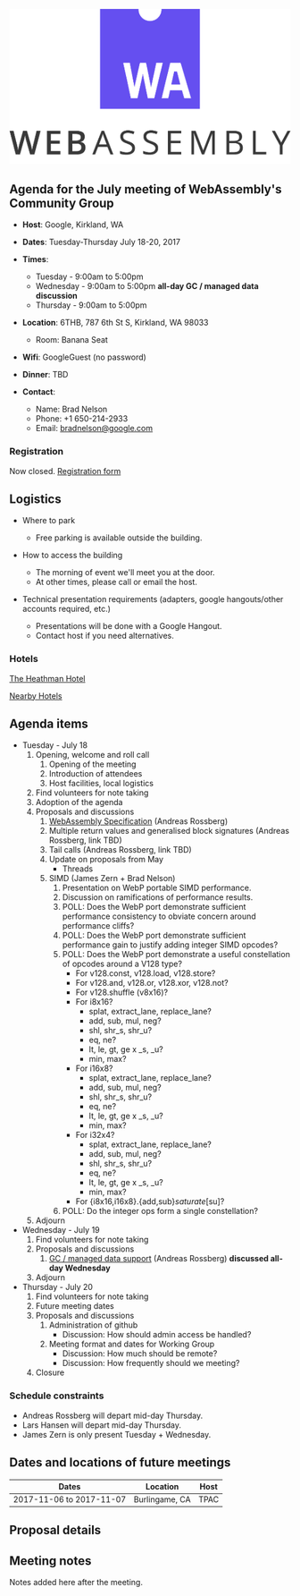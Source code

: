 ![WebAssembly logo](/images/WebAssembly.png)

## Agenda for the July meeting of WebAssembly's Community Group

- **Host**: Google, Kirkland, WA
- **Dates**: Tuesday-Thursday July 18-20, 2017
- **Times**:
    - Tuesday - 9:00am to 5:00pm
    - Wednesday - 9:00am to 5:00pm **all-day GC / managed data discussion**
    - Thursday - 9:00am to 5:00pm
- **Location**: 6THB, 787 6th St S, Kirkland, WA 98033
    - Room: Banana Seat
- **Wifi**: GoogleGuest (no password)
- **Dinner**: TBD

- **Contact**:
    - Name: Brad Nelson
    - Phone: +1 650-214-2933
    - Email: bradnelson@google.com

### Registration

Now closed.
[Registration form](https://goo.gl/forms/R4CKTBKSnhW5QF852)

## Logistics

* Where to park
  - Free parking is available outside the building.

* How to access the building
  - The morning of event we'll meet you at the door.
  - At other times, please call or email the host.

* Technical presentation requirements (adapters, google hangouts/other accounts required, etc.)
  - Presentations will be done with a Google Hangout.
  - Contact host if you need alternatives.

### Hotels

[The Heathman Hotel](https://www.heathmankirkland.com/)

[Nearby Hotels](https://www.google.com/maps/search/Hotels+near+google+kirkland/@47.6682914,-122.1933552,14z)

## Agenda items

* Tuesday - July 18
    1. Opening, welcome and roll call
        1. Opening of the meeting
        1. Introduction of attendees
        1. Host facilities, local logistics
    1. Find volunteers for note taking
    1. Adoption of the agenda
    1. Proposals and discussions
        1. [WebAssembly Specification](https://webassembly.github.io/spec/) (Andreas Rossberg)
        1. Multiple return values and generalised block signatures (Andreas Rossberg, link TBD)
        1. Tail calls (Andreas Rossberg, link TBD)
        1. Update on proposals from May
           - Threads
        1. SIMD (James Zern + Brad Nelson)
            1. Presentation on WebP portable SIMD performance.
            1. Discussion on ramifications of performance results.
            1. POLL: Does the WebP port demonstrate sufficient performance
               consistency to obviate concern around performance cliffs?
            1. POLL: Does the WebP port demonstrate sufficient performance gain
               to justify adding integer SIMD opcodes?
            1. POLL: Does the WebP port demonstrate a useful constellation of
               opcodes around a V128 type?
                * For v128.const, v128.load, v128.store?
                * For v128.and, v128.or, v128.xor, v128.not?
                * For v128.shuffle (v8x16)?
                * For i8x16?
                    * splat, extract_lane, replace_lane?
                    * add, sub, mul, neg?
                    * shl, shr_s, shr_u?
                    * eq, ne?
                    * lt, le, gt, ge x _s, _u?
                    * min, max?
                * For i16x8?
                    * splat, extract_lane, replace_lane?
                    * add, sub, mul, neg?
                    * shl, shr_s, shr_u?
                    * eq, ne?
                    * lt, le, gt, ge x _s, _u?
                    * min, max?
                * For i32x4?
                    * splat, extract_lane, replace_lane?
                    * add, sub, mul, neg?
                    * shl, shr_s, shr_u?
                    * eq, ne?
                    * lt, le, gt, ge x _s, _u?
                    * min, max?
                * For {i8x16,i16x8}.{add,sub}_saturate_[su]?
            1. POLL: Do the integer ops form a single constellation?
    1. Adjourn
* Wednesday - July 19
    1. Find volunteers for note taking
    1. Proposals and discussions
        1. [GC / managed data support](https://github.com/WebAssembly/gc/) (Andreas Rossberg) **discussed all-day Wednesday**
    1. Adjourn
* Thursday - July 20
    1. Find volunteers for note taking
    1. Future meeting dates
    1. Proposals and discussions
        1. Administration of github
           * Discussion: How should admin access be handled?
        1. Meeting format and dates for Working Group
           * Discussion: How much should be remote?
           * Discussion: How frequently should we meeting?
    1. Closure

### Schedule constraints

* Andreas Rossberg will depart mid-day Thursday.
* Lars Hansen will depart mid-day Thursday.
* James Zern is only present Tuesday + Wednesday.

## Dates and locations of future meetings

| Dates                    | Location          | Host       |
|--------------------------|-------------------|------------|
| 2017-11-06 to 2017-11-07 | Burlingame, CA    | TPAC       |

## Proposal details


## Meeting notes

Notes added here after the meeting.
